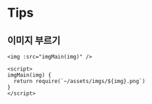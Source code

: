 # Tips

## 이미지 부르기
```vue
<img :src="imgMain(img)" />

<script>
imgMain(img) {
  return require(`~/assets/imgs/${img}.png`)
}
</script>
```
